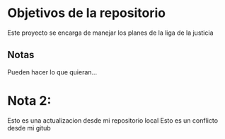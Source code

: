 # Objetivos de la repositorio

Este proyecto se encarga de manejar los planes de la liga de la justicia


## Notas
Pueden hacer lo que quieran...

# Nota 2: 

Esto es una actualizacion desde mi repositorio local
Esto es un conflicto desde mi gitub
